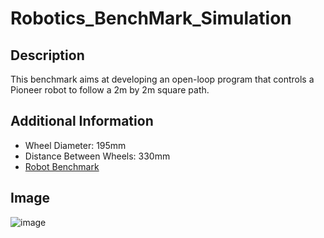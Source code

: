 # Robotics_BenchMark_Simulation

## Description
This benchmark aims at developing an open-loop program that controls a Pioneer robot to follow a 2m by 2m square path.

## Additional Information
- Wheel Diameter: 195mm
- Distance Between Wheels: 330mm
- [Robot Benchmark](https://robotbenchmark.net/benchmark/square_path/)

## Image

![image](https://github.com/AndrewLukashchuk202/Robotics_BenchMark_Simulation/assets/138094541/31cc02bd-5b67-4b35-b7c8-7d538972baf0)
